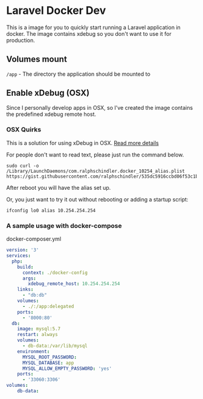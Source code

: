 # Laravel Docker Dev

This is a image for you to quickly start running a Laravel application in docker. The image contains xdebug so you don't want to use it for production.

## Volumes mount

`/app` - The directory the application should be mounted to


## Enable xDebug (OSX)

Since I personally develop apps in OSX, so I've created the image contains the predefined xdebug remote host. 

### OSX Quirks

This is a solution for using xDebug in OSX. [Read more details](https://gist.github.com/ralphschindler/535dc5916ccbd06f53c1b0ee5a868c93)

For people don't want to read text, please just run the command below.

```shell
sudo curl -o /Library/LaunchDaemons/com.ralphschindler.docker_10254_alias.plist https://gist.githubusercontent.com/ralphschindler/535dc5916ccbd06f53c1b0ee5a868c93/raw/com.ralphschindler.docker_10254_alias.plist
```

After reboot you will have the alias set up.

Or, you just want to try it out without rebooting or adding a startup script:

```shell
ifconfig lo0 alias 10.254.254.254
```

### A sample usage with docker-compose

docker-composer.yml


```yml
version: '3'
services:
  php:
    build:
      context: ./docker-config
      args:
        xdebug_remote_host: 10.254.254.254
    links:
      - "db:db"
    volumes:
      - ./:/app:delegated
    ports:
      - '8000:80'
  db:
    image: mysql:5.7
    restart: always
    volumes:
      - db-data:/var/lib/mysql
    environment:
      MYSQL_ROOT_PASSWORD:
      MYSQL_DATABASE: app
      MYSQL_ALLOW_EMPTY_PASSWORD: 'yes'
    ports:
      - '33060:3306'
volumes:
    db-data:
```